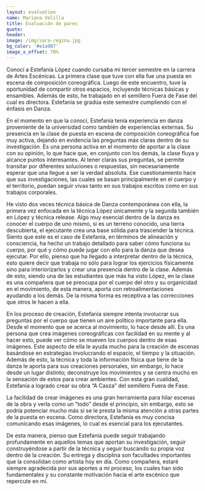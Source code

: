 ```yaml
---
layout: evaluation
name: Mariana Velilla
title: Evaluación de pares
quote:
header:
image: /img/sara-regina.jpg
bg_color: '#e1a987'
image_x_offset: 70%
---
```


Conoc&iacute; a Estefan&iacute;a L&oacute;pez cuando cursaba mi tercer semestre en la carrera de Artes Esc&eacute;nicas. La primera clase que tuve con ella fue una puesta en escena de composici&oacute;n coreogr&aacute;fica. Luego de este encuentro, tuve la oportunidad de compartir otros espacios, incluyendo t&eacute;cnicas b&aacute;sicas y ensambles. Adem&aacute;s de esto, he trabajado en el semillero Fuera de Fase del cual es directora. Estefan&iacute;a se grad&uacute;a este semestre cumpliendo con el &eacute;nfasis en Danza.

En el momento en que la conoc&iacute;, Estefan&iacute;a ten&iacute;a experiencia en danza proveniente de la universidad como tambi&eacute;n de experiencias externas. Su presencia en la clase de puesta en escena de composici&oacute;n coreogr&aacute;fica fue muy activa, dejando en evidencia las preguntas m&aacute;s claras dentro de su investigaci&oacute;n. Es una persona activa en el momento de aportar a la clase con su opini&oacute;n, lo que hace que, en conjunto con los dem&aacute;s, la clase fluya y alcance puntos interesantes. Al tener claras sus preguntas, se permite transitar por diferentes soluciones o respuestas, sin necesariamente esperar que una llegue a ser la verdad absoluta. Ese cuestionamiento hace que sus investigaciones, las cuales se basan principalmente en el cuerpo y el territorio, puedan seguir vivas tanto en sus trabajos escritos como en sus trabajos corporales.

He visto dos veces t&eacute;cnica b&aacute;sica de Danza contempor&aacute;nea con ella, la primera vez enfocada en la t&eacute;cnica L&oacute;pez &uacute;nicamente y la segunda tambi&eacute;n en L&oacute;pez y t&eacute;cnica release. Algo muy esencial dentro de la danza es conocer el cuerpo de uno mismo, si es un terreno conocido, una tierra descubierta, el ejecutante crea una base s&oacute;lida para trascender la t&eacute;cnica. Siento que este es el caso de Estefan&iacute;a, en t&eacute;rminos de alineaci&oacute;n y consciencia, ha hecho un trabajo detallado para saber c&oacute;mo funciona su cuerpo, por qu&eacute; y c&oacute;mo puede jugar con ello para la danza que desea ejecutar. Por ello, pienso que ha llegado a interpretar dentro de la t&eacute;cnica, esto quiere decir que trabaja no s&oacute;lo para lograr los ejercicios f&iacute;sicamente sino para interiorizarlos y crear una presencia dentro de la clase. Adem&aacute;s de esto, siendo una de las estudiantes que m&aacute;s ha visto L&oacute;pez, en la clase es una compa&ntilde;era que se preocupa por el cuerpo del otro y su organicidad en el movimiento, de esta manera, aporta con retroalimentaciones ayudando a los dem&aacute;s. De la misma forma es receptiva a las correcciones que otros le hacen a ella.

En los proceso de creaci&oacute;n, Estefan&iacute;a siempre intenta involucrar sus preguntas por el cuerpo que tienen un aire pol&iacute;tico importante para ella. Desde el momento que se acerca al movimiento, lo hace desde all&iacute;. Es una persona que crea im&aacute;genes coreogr&aacute;ficas con facilidad en su mente y al hacer esto, puede ver c&oacute;mo se mueven los cuerpos dentro de esas im&aacute;genes. Este aspecto de ella le ayuda mucho para la creaci&oacute;n de escenas bas&aacute;ndose en estrategias involucrando el espacio, el tiempo y la situaci&oacute;n. Adem&aacute;s de esto, la t&eacute;cnica y toda la informaci&oacute;n f&iacute;sica que tiene de la danza le aporta para sus creaciones personales, sin embargo, lo hace desde un lugar distinto; deconstruye los movimientos y se centra mucho en la sensaci&oacute;n de estos para crear ambientes. Con esta gran cualidad, Estefan&iacute;a a logrado crear su obra “A Casza” del semillero Fuera de Fase.

La facilidad de crear im&aacute;genes es una gran herramienta para hilar escenas de la obra y verla como un “todo” desde el principio, sin embargo, esto se podr&iacute;a potenciar mucho m&aacute;s si se le presta la misma atenci&oacute;n a otras partes de la puesta en escena. Como directora, Estefan&iacute;a es muy concisa comunicando esas im&aacute;genes, lo cual es esencial para los ejecutantes.

De esta manera, pienso que Estefan&iacute;a puede seguir trabajando profundamente en aquellos temas que aportan su investigaci&oacute;n, seguir construy&eacute;ndose a partir de la t&eacute;cnica y seguir buscando su propia voz dentro de la creaci&oacute;n. Su entrega y disciplina son facultades importantes que la consolidan como artista hoy en d&iacute;a. Como compa&ntilde;era, estar&eacute; siempre agradecida por sus aportes a mi proceso, los cuales han sido fundamentales y su constante motivaci&oacute;n hacia el arte esc&eacute;nico que repercute en m&iacute;.